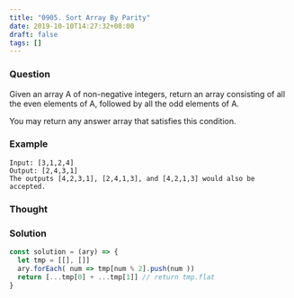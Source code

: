 ```yaml
---
title: "0905. Sort Array By Parity"
date: 2019-10-10T14:27:32+08:00
draft: false
tags: []
---
```


### Question
Given an array A of non-negative integers, return an array consisting of all the even elements of A, followed by all the odd elements of A.

You may return any answer array that satisfies this condition.

### Example
```
Input: [3,1,2,4]
Output: [2,4,3,1]
The outputs [4,2,3,1], [2,4,1,3], and [4,2,1,3] would also be accepted.
```

### Thought

### Solution
```js
const solution = (ary) => {
  let tmp = [[], []]
  ary.forEach( num => tmp[num % 2].push(num ))
  return [...tmp[0] + ...tmp[1]] // return tmp.flat
}

```